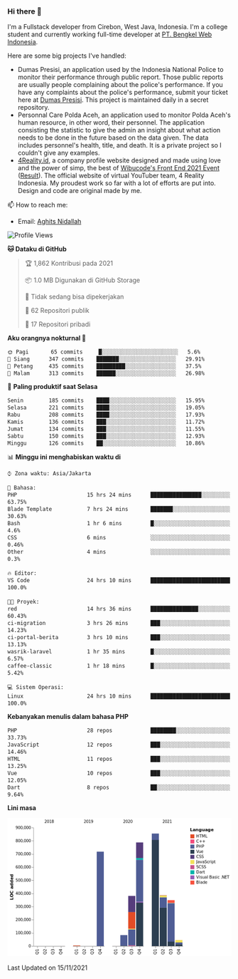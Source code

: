 ### Hi there 👋
I'm a Fullstack developer from Cirebon, West Java, Indonesia. I'm a college student and currently working full-time developer at [PT. Bengkel Web Indonesia](https://github.com/PT-Bengkel-Web-Indonesia).

Here are some big projects I've handled:
- Dumas Presisi, an application used by the Indonesia National Police to monitor their performance through public report. Those public reports are usually people complaining about the police's performance. If you have any complaints about the police's performance, submit your ticket here at [Dumas Presisi](https://dumaspresisi.polri.go.id/dumaspro). This project is maintained daily in a secret repository.
- Personnal Care Polda Aceh, an application used to monitor Polda Aceh's human resource, in other word, their personnel. The application consisting the statistic to give the admin an insight about what action needs to be done in the future based on the data given. The data includes personnel's health, title, and death. It is a private project so I couldn't give any examples.
- [4Reality.id](https://4reality.id), a company profile website designed and made using love and the power of simp, the best of [Wibucode's Front End 2021 Event](https://github.com/wibucode02/submision-event-frontend-2021) ([Result](https://github.com/wibucode02/top-5-pemenang-event-front-end-wibucode-2021)). The official website of virtual YouTuber team, 4 Reality Indonesia. My proudest work so far with a lot of efforts are put into. Design and code are original made by me.

📫 How to reach me:
- Email: [Aghits Nidallah](mailto:yourlovelydev@gmail.com)

<!--START_SECTION:waka-->
![Profile Views](http://img.shields.io/badge/Profil%20dilihat-1-blue)

**🐱 Dataku di GitHub** 

> 🏆 1,862 Kontribusi pada 2021
 > 
> 📦 1.0 MB Digunakan di GitHub Storage 
 > 
> 🚫 Tidak sedang bisa dipekerjakan
 > 
> 📜 62 Repositori publik 
 > 
> 🔑 17 Repositori pribadi  
 > 
**Aku orangnya nokturnal 🦉** 

```text
🌞 Pagi       65 commits     █░░░░░░░░░░░░░░░░░░░░░░░░   5.6% 
🌆 Siang      347 commits    ███████░░░░░░░░░░░░░░░░░░   29.91% 
🌃 Petang     435 commits    █████████░░░░░░░░░░░░░░░░   37.5% 
🌙 Malam      313 commits    ██████░░░░░░░░░░░░░░░░░░░   26.98%

```
📅 **Paling produktif saat Selasa** 

```text
Senin        185 commits    ████░░░░░░░░░░░░░░░░░░░░░   15.95% 
Selasa       221 commits    ████░░░░░░░░░░░░░░░░░░░░░   19.05% 
Rabu         208 commits    ████░░░░░░░░░░░░░░░░░░░░░   17.93% 
Kamis        136 commits    ███░░░░░░░░░░░░░░░░░░░░░░   11.72% 
Jumat        134 commits    ███░░░░░░░░░░░░░░░░░░░░░░   11.55% 
Sabtu        150 commits    ███░░░░░░░░░░░░░░░░░░░░░░   12.93% 
Minggu       126 commits    ██░░░░░░░░░░░░░░░░░░░░░░░   10.86%

```


📊 **Minggu ini menghabiskan waktu di** 

```text
⌚︎ Zona waktu: Asia/Jakarta

💬 Bahasa: 
PHP                      15 hrs 24 mins      ████████████████░░░░░░░░░   63.75% 
Blade Template           7 hrs 24 mins       ███████░░░░░░░░░░░░░░░░░░   30.63% 
Bash                     1 hr 6 mins         █░░░░░░░░░░░░░░░░░░░░░░░░   4.6% 
CSS                      6 mins              ░░░░░░░░░░░░░░░░░░░░░░░░░   0.46% 
Other                    4 mins              ░░░░░░░░░░░░░░░░░░░░░░░░░   0.3%

🔥 Editor: 
VS Code                  24 hrs 10 mins      █████████████████████████   100.0%

🐱‍💻 Proyek: 
red                      14 hrs 36 mins      ███████████████░░░░░░░░░░   60.43% 
ci-migration             3 hrs 26 mins       ███░░░░░░░░░░░░░░░░░░░░░░   14.23% 
ci-portal-berita         3 hrs 10 mins       ███░░░░░░░░░░░░░░░░░░░░░░   13.13% 
wasrik-laravel           1 hr 35 mins        █░░░░░░░░░░░░░░░░░░░░░░░░   6.57% 
caffee-classic           1 hr 18 mins        █░░░░░░░░░░░░░░░░░░░░░░░░   5.42%

💻 Sistem Operasi: 
Linux                    24 hrs 10 mins      █████████████████████████   100.0%

```

**Kebanyakan menulis dalam bahasa PHP** 

```text
PHP                      28 repos            ████████░░░░░░░░░░░░░░░░░   33.73% 
JavaScript               12 repos            ███░░░░░░░░░░░░░░░░░░░░░░   14.46% 
HTML                     11 repos            ███░░░░░░░░░░░░░░░░░░░░░░   13.25% 
Vue                      10 repos            ███░░░░░░░░░░░░░░░░░░░░░░   12.05% 
Dart                     8 repos             ██░░░░░░░░░░░░░░░░░░░░░░░   9.64%

```


**Lini masa**

![Chart not found](https://raw.githubusercontent.com/NikarashiHatsu/NikarashiHatsu/master/charts/bar_graph.png) 


 Last Updated on 15/11/2021
<!--END_SECTION:waka-->
